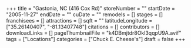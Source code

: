 +++
title = "Gastonia, NC (416 Cox Rd)"
storeNumber = ""
startDate = "2005-11-27"
endDate = ""
cuDate = ""
remodels = []
stages = []
franchisees = []
attractions = []
sqft = ""
latitudeLongitude = ["35.26140407", "-81.13407748"]
citations = []
contributors = []
downloadLinks = []
pageThumbnailFile = "k4DBmjtdr8Okl3qqpU9A.avif"
tags = ["Locations"]
categories = ["Chuck E. Cheese's"]
draft = false
+++
